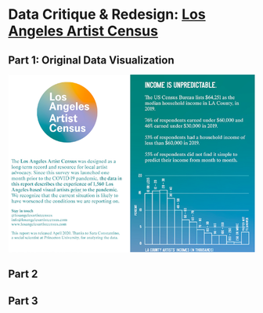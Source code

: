 # Data Critique & Redesign: [Los Angeles Artist Census](https://losangelesartistcensus.com/imgs/LA%20Artist%20Census%20Quick%20REPORT.jpg) 

## Part 1: Original Data Visualization
<img src="https://github.com/sarikasanyal/sarikas/blob/main/TSWD_Artist%20Census.png"/>

## Part 2

## Part 3
